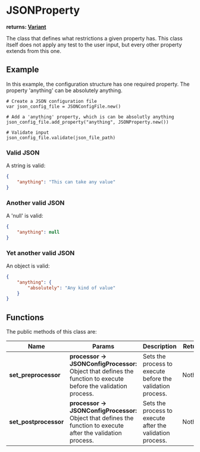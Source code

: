 # JSONProperty
**returns: [Variant](https://docs.godotengine.org/en/stable/classes/class_variant.html?highlight=Variant)**

The class that defines what restrictions a given property has. This class itself does not apply any test to the user input, but every other property extends from this one.

## Example

In this example, the configuration structure has one required property. The property 'anything' can be absolutely anything.

```GDScript
# Create a JSON configuration file
var json_config_file = JSONConfigFile.new()

# Add a 'anything' property, which is can be absolutly anything
json_config_file.add_property("anything", JSONProperty.new())

# Validate input
json_config_file.validate(json_file_path)
```

### Valid JSON

A string is valid:

```JSON
{
    "anything": "This can take any value"
}
```

### Another valid JSON

A 'null' is valid:

```JSON
{
    "anything": null
}
```

### Yet another valid JSON

An object is valid:

```JSON
{
    "anything": {
        "absolutely": "Any kind of value"
    }
}
```

## Functions

The public methods of this class are:

| Name | Params | Description | Returns |
|-|-|-|-|
| **set_preprocessor** | **processor -> JSONConfigProcessor:** <br> Object that defines the function to execute before the validation process. | Sets the process to execute before the validation process. | Nothing. |
| **set_postprocessor** | **processor -> JSONConfigProcessor:** <br> Object that defines the function to execute after the validation process. | Sets the process to execute after the validation process. | Nothing. |
